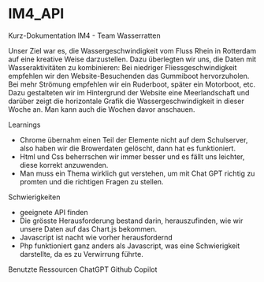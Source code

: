 # IM4_API

Kurz-Dokumentation IM4 - Team Wasserratten

Unser Ziel war es, die Wassergeschwindigkeit vom Fluss Rhein in Rotterdam auf eine kreative Weise darzustellen. 
Dazu überlegten wir uns, die Daten mit Wasseraktivitäten zu kombinieren: Bei niedriger Fliessgeschwindigkeit empfehlen 
wir den Website-Besuchenden das Gummiboot hervorzuholen. Bei mehr Strömung empfehlen wir ein Ruderboot, später ein Motorboot, etc.
Dazu gestalteten wir im Hintergrund der Website eine Meerlandschaft und darüber zeigt die horizontale Grafik die 
Wassergeschwindigkeit in dieser Woche an. Man kann auch die Wochen davor anschauen.

Learnings
- Chrome übernahm einen Teil der Elemente nicht auf dem Schulserver, also haben wir die Browerdaten gelöscht, dann hat es funktioniert.
- Html und Css beherrschen wir immer besser und es fällt uns leichter, diese korrekt anzuwenden.
- Man muss ein Thema wirklich gut verstehen, um mit Chat GPT richtig zu promten und die richtigen Fragen zu stellen.

Schwierigkeiten
- geeignete API finden
- Die grösste Herausforderung bestand darin, herauszufinden, wie wir unsere Daten auf das Chart.js bekommen.
- Javascript ist nacht wie vorher herausfordernd
- Php funktioniert ganz anders als Javascript, was eine Schwierigkeit darstellte, da es zu Verwirrung führte.

Benutzte Ressourcen
ChatGPT
Github Copilot